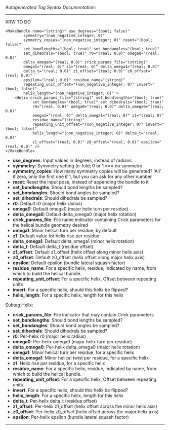 _Autogenerated Tag Syntax Documentation:_

---
XRW TO DO

```
<MakeBundle name="(string)" use_degrees="(bool; false)"
        symmetry="(non_negative_integer; 0)"
        symmetry_copies="(non_negative_integer; 0)" reset="(bool; false)"
        set_bondlengths="(bool; true)" set_bondangles="(bool; true)"
        set_dihedrals="(bool; true)" r0="(real; 0.0)" omega0="(real; 0.0)"
        delta_omega0="(real; 0.0)" crick_params_file="(string)"
        omega1="(real; 0)" z1="(real; 0)" delta_omega1="(real; 0.0)"
        delta_t="(real; 0.0)" z1_offset="(real; 0.0)" z0_offset="(real; 0.0)"
        epsilon="(real; 0.0)" residue_name="(string)"
        repeating_unit_offset="(non_negative_integer; 0)" invert="(bool; false)"
        helix_length="(non_negative_integer; 0)" >
    <Helix crick_params_file="(string)" set_bondlengths="(bool; true)"
            set_bondangles="(bool; true)" set_dihedrals="(bool; true)"
            r0="(real; 0.0)" omega0="(real; 0.0)" delta_omega0="(real; 0.0)"
            omega1="(real; 0)" delta_omega1="(real; 0)" z1="(real; 0)"
            residue_name="(string)"
            repeating_unit_offset="(non_negative_integer; 0)" invert="(bool; false)"
            helix_length="(non_negative_integer; 0)" delta_t="(real; 0.0)"
            z1_offset="(real; 0.0)" z0_offset="(real; 0.0)" epsilon="(real; 0.0)" />
</MakeBundle>
```

-   **use_degrees**: Input values in degrees, instead of radians
-   **symmetry**: Symmetry setting (n-fold; 0 or 1 === no symmetry
-   **symmetry_copies**: How many symmetry copies will be generated? 'All' if zero, only the first one if 1, but you can ask for any other number
-   **reset**: Reset the input pose, instead of appending the bundle to it
-   **set_bondlengths**: Should bond lengths be sampled?
-   **set_bondangles**: Should bond angles be sampled?
-   **set_dihedrals**: Should dihedrals be sampled?
-   **r0**: Default r0 (major helix radius)
-   **omega0**: Default omega0 (major helix turn per residue)
-   **delta_omega0**: Default delta_omega0 (major helix rotation)
-   **crick_params_file**: File name indicator containing Crick parameters for the helical bundle geometry desired
-   **omega1**: Minor helical turn per residue, by default
-   **z1**: Default value for helix rise per residue
-   **delta_omega1**: Default delta_omega1 (minor helix rotation)
-   **delta_t**: Default delta_t (residue offset)
-   **z1_offset**: Default z1_offset (helix offset along minor helix axis)
-   **z0_offset**: Default z0_offset (helix offset along major helix axis)
-   **epsilon**: Default epsilon (bundle lateral squash factor)
-   **residue_name**: For a specific helix, residue, indicated by name, from which to build the helical bundle.
-   **repeating_unit_offset**: For a specific helix, Offset between repeating units
-   **invert**: For a specific helix, should this helix be flipped?
-   **helix_length**: For a specific helix, length for this helix


Subtag Helix:   

-   **crick_params_file**: File indicator that may contain Crick parameters
-   **set_bondlengths**: Should bond lengths be sampled?
-   **set_bondangles**: Should bond angles be sampled?
-   **set_dihedrals**: Should dihedrals be sampled?
-   **r0**: Per-helix r0 (major helix radius)
-   **omega0**: Per-helix omega0 (major helix turn per residue)
-   **delta_omega0**: Per-helix delta_omega0 (major helix rotation)
-   **omega1**: Minor helical turn per residue, for a specific helix
-   **delta_omega1**: Minor helical twist per residue, for a specific helix
-   **z1**: Helix rise per residue, for a specific helix
-   **residue_name**: For a specific helix, residue, indicated by name, from which to build the helical bundle.
-   **repeating_unit_offset**: For a specific helix, Offset between repeating units
-   **invert**: For a specific helix, should this helix be flipped?
-   **helix_length**: For a specific helix, length for this helix
-   **delta_t**: Per-helix delta_t (residue offset)
-   **z1_offset**: Per-helix z1_offset (helix offset across the minor helix axis)
-   **z0_offset**: Per-helix z0_offset (helix offset across the major helix axis)
-   **epsilon**: Per-helix epsilon (bundle lateral squash factor)

---
